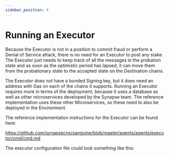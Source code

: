 ```yaml
---
sidebar_position: 4
---
```


# Running an Executor

Because the Executor is not in a position to commit fraud or perform a Denial of Service attack, there is no need for an Executor to post any stake. The Executor just needs to keep track of all the messages in the probation state and as soon as the optimistic period has lapsed, it can move them from the probationary state to the accepted state on the Destination chains.

The Executor does not have a bonded Signing key, but it does need an address with Gas on each of the chains it supports.
Running an Executor requires more in terms of the deployment, because it uses a database as well as other microservices developed by the Synapse team. The reference implementation uses these other Microservices, so these need to also be deployed in the Environment.

The reference implementation instructions for the Executor can be found here:

https://github.com/synapsecns/sanguine/blob/master/agents/agents/executor/cmd/cmd.md

The executor configuration file could look something like this:

```yaml

```
